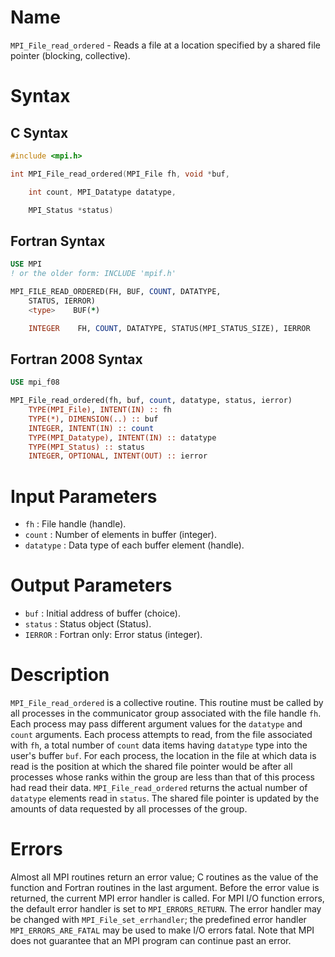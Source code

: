 # Name

`MPI_File_read_ordered` - Reads a file at a location specified by a
shared file pointer (blocking, collective).

# Syntax

## C Syntax

```c
#include <mpi.h>

int MPI_File_read_ordered(MPI_File fh, void *buf,

    int count, MPI_Datatype datatype,

    MPI_Status *status)
```

## Fortran Syntax

```fortran
USE MPI
! or the older form: INCLUDE 'mpif.h'

MPI_FILE_READ_ORDERED(FH, BUF, COUNT, DATATYPE,
    STATUS, IERROR)
    <type>    BUF(*)

    INTEGER    FH, COUNT, DATATYPE, STATUS(MPI_STATUS_SIZE), IERROR
```

## Fortran 2008 Syntax

```fortran
USE mpi_f08

MPI_File_read_ordered(fh, buf, count, datatype, status, ierror)
    TYPE(MPI_File), INTENT(IN) :: fh
    TYPE(*), DIMENSION(..) :: buf
    INTEGER, INTENT(IN) :: count
    TYPE(MPI_Datatype), INTENT(IN) :: datatype
    TYPE(MPI_Status) :: status
    INTEGER, OPTIONAL, INTENT(OUT) :: ierror
```


# Input Parameters

* `fh` : File handle (handle).
* `count` : Number of elements in buffer (integer).
* `datatype` : Data type of each buffer element (handle).

# Output Parameters

* `buf` : Initial address of buffer (choice).
* `status` : Status object (Status).
* `IERROR` : Fortran only: Error status (integer).

# Description

`MPI_File_read_ordered` is a collective routine. This routine must be
called by all processes in the communicator group associated with the
file handle `fh`. Each process may pass different argument values for
the `datatype` and `count` arguments. Each process attempts to read,
from the file associated with `fh`, a total number of `count` data items
having `datatype` type into the user's buffer `buf`. For each process,
the location in the file at which data is read is the position at which
the shared file pointer would be after all processes whose ranks within
the group are less than that of this process had read their data.
`MPI_File_read_ordered` returns the actual number of `datatype` elements
read in `status`. The shared file pointer is updated by the amounts of
data requested by all processes of the group.

# Errors

Almost all MPI routines return an error value; C routines as the value
of the function and Fortran routines in the last argument.
Before the error value is returned, the current MPI error handler is
called. For MPI I/O function errors, the default error handler is set to
`MPI_ERRORS_RETURN`. The error handler may be changed with
`MPI_File_set_errhandler`; the predefined error handler
`MPI_ERRORS_ARE_FATAL` may be used to make I/O errors fatal. Note that MPI
does not guarantee that an MPI program can continue past an error.

